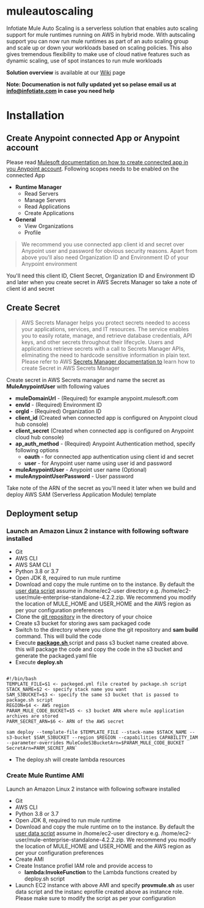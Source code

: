 # muleautoscaling
Infotiate Mule Auto Scaling is a serverless solution that enables auto scaling support for mule runtimes running on AWS in hybrid mode. With autscaling support you can now run mule runtimes as part of an auto scaling group and scale up or down your workloads based on scaling policies. This also gives tremendous flexibility to make use of cloud native features such as dynamic scaling, use of spot instances to run mule workloads 

**Solution overview** is available at our [Wiki](https://github.com/infotiate/muleautoscaling/wiki) page

**Note: Documenation is not fully updated yet so pelase email us at info@infotiate.com in case you need help**

# Installation

## Create Anypoint connected App or Anypoint account

Please read [Mulesoft documentation on how to create connected app in you Anypoint account](https://docs.mulesoft.com/access-management/connected-apps-overview). Following scopes needs to be enabled on the connected App 
- **Runtime Manager**
    - Read Servers
    - Manage Servers
    - Read Applications
    - Create Applications
- **General**
    - View Organizations
    - Profile

>We recommend you use connected app client id and secret over Anypoint user and password for obvious security reasons. Apart from above you'll also need Organization ID and Environment ID of your Anypoint environment

You'll need this client ID, Client Secret, Organization ID and Environment ID and  later when you create secret in AWS Secrets Manager so take a note of client id and secret

## Create Secret

> AWS Secrets Manager helps you protect secrets needed to access your applications, services, and IT resources. The service enables you to easily rotate, manage, and retrieve database credentials, API keys, and other secrets throughout their lifecycle. Users and applications retrieve secrets with a call to Secrets Manager APIs, eliminating the need to hardcode sensitive information in plain text. Please refer to AWS [Secrets Manager documentation to](https://aws.amazon.com/secrets-manager/) learn how to create Secret in AWS Secrets Manager

Create secret in AWS Secrets manager and name the secret as **MuleAnypointUser** with following values
- **muleDomainUrl** - (Required) for example anypoint.mulesoft.com 
- **envId** - (Required) Environment ID
- **orgId** - (Required) Organization ID
- **client_id** (Created when connected app is configured on Anypoint cloud hub console)
- **client_secret** (Created when connected app is configured on Anypoint cloud hub console)
- **ap_auth_method** - (Required) Anypoint Authentication method, specify following options
	- **oauth** - for connected app authentication using client id and secret
	- **user** - for Anypoint user name using user id and password
- **muleAnypointUser** - Anypoint user name (Optional)
- **muleAnypointUserPassword** - User password 

Take note of the ARN of the secret as you'll need it later when we build and deploy AWS SAM (Serverless Application Module) template

## Deployment setup

### Launch an Amazon Linux 2 instance with following software installed
 - Git
 - AWS CLI
 - AWS SAM CLI
 - Python 3.8 or 3.7
 - Open JDK 8, required to run mule runtime
 - Download and copy the mule runtime on to the instance. By default the [user data script](https://github.com/infotiate/muleautoscaling/blob/master/provmule.sh) assume in /home/ec2-user directory e.g. /home/ec2-user/mule-enterprise-standalone-4.2.2.zip. We recommend you modify the location of MULE_HOME and USER_HOME and the AWS region as per your configuration preferences
 - Clone the [git repository](https://github.com/infotiate/muleautoscaling) in the directory of your choice
 - Create s3 bucket for storing aws sam packaged code
 - Switch to the directory where you clone the git repository and **sam build** command. This will build the code
 - Execute **[package.sh
 ](https://github.com/infotiate/muleautoscaling/blob/master/package.sh)** script and pass s3 bucket name created above. this will package the code and copy the code in the s3 bucket and generate the packaged.yaml file 
 - Execute **deploy.sh**
 
 ```
 
 #!/bin/bash
TEMPLATE_FILE=$1 <- packeged.yml file created by package.sh script
STACK_NAME=$2 <- specify stack name you want
SAM_S3BUCKET=$3 <- specify the same s3 bucket that is passed to package.sh script
REGION=$4 <- AWS region
PARAM_MULE_CODE_BUCKET=$5 <- s3 bucket ARN where mule application archives are stored
PARM_SECRET_ARN=$6 <- ARN of the AWS secret

sam deploy --template-file $TEMPLATE_FILE --stack-name $STACK_NAME --s3-bucket $SAM_S3BUCKET --region $REGION --capabilities CAPABILITY_IAM --parameter-overrides MuleCodeS3BucketArn=$PARAM_MULE_CODE_BUCKET SecretArn=PARM_SECRET_ARN`

```
 - The deploy.sh will create lambda resources

### Create Mule Runtime AMI
Launch an Amazon Linux 2 instance with following software installed
 - Git
 - AWS CLI
 - Python 3.8 or 3.7
 - Open JDK 8, required to run mule runtime
 - Download and copy the mule runtime on to the instance. By default the [user data script](https://github.com/infotiate/muleautoscaling/blob/master/provmule.sh) assume in /home/ec2-user directory e.g. /home/ec2-user/mule-enterprise-standalone-4.2.2.zip. We recommend you modify the location of MULE_HOME and USER_HOME and the AWS region as per your configuration preferences
 - Create AMI
 - Create Instance profiel IAM role and provide access to 
   - **lambda:InvokeFunction** to the Lambda functions created by deploy.sh script
 - Launch EC2 instance with above AMI and specify **provmule.sh** as user data script and the instanc eprofile created above as instance role. Please make sure to modify the script as per your configuration
 

